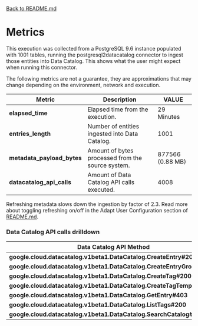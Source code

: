 [Back to README.md](../README.md)

# Metrics

This execution was collected from a PostgreSQL 9.6 instance populated with 1001 tables, running the postgresql2datacatalog connector to ingest
those entities into Data Catalog. This shows what the user might expect when running this connector.

The following metrics are not a guarantee, they are approximations that may change depending on the environment, network and execution.


| Metric                     | Description                                       | VALUE            |
| ---                        | ---                                               | ---              |
| **elapsed_time**           | Elapsed time from the execution.                  | 29 Minutes       |
| **entries_length**         | Number of entities ingested into Data Catalog.    | 1001             |
| **metadata_payload_bytes** | Amount of bytes processed from the source system. | 877566 (0.88 MB) |
| **datacatalog_api_calls**  | Amount of Data Catalog API calls executed.        | 4008             |

Refreshing metadata slows down the ingestion by factor of 2.3. Read more about toggling refreshing on/off in the Adapt User Configuration section of [README.md](../README.md).  

### Data Catalog API calls drilldown

| Data Catalog API Method                                                 | Calls |
| ---                                                                     | ---   | 
| **google.cloud.datacatalog.v1beta1.DataCatalog.CreateEntry#200**        | 1001  | 
| **google.cloud.datacatalog.v1beta1.DataCatalog.CreateEntryGroup#200**   | 1     | 
| **google.cloud.datacatalog.v1beta1.DataCatalog.CreateTag#200**          | 1001  |
| **google.cloud.datacatalog.v1beta1.DataCatalog.CreateTagTemplate#200**  | 2     |
| **google.cloud.datacatalog.v1beta1.DataCatalog.GetEntry#403**           | 1001  | 
| **google.cloud.datacatalog.v1beta1.DataCatalog.ListTags#200**           | 1001  | 
| **google.cloud.datacatalog.v1beta1.DataCatalog.SearchCatalog#200**      | 1     |  
